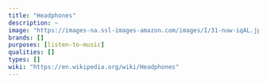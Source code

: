 ```yaml
---
title: "Headphones"
description: ~
image: "https://images-na.ssl-images-amazon.com/images/I/31-nuw-iqAL.jpg"
brands: []
purposes: [listen-to-music]
qualities: []
types: []
wiki: "https://en.wikipedia.org/wiki/Headphones"
---
```

